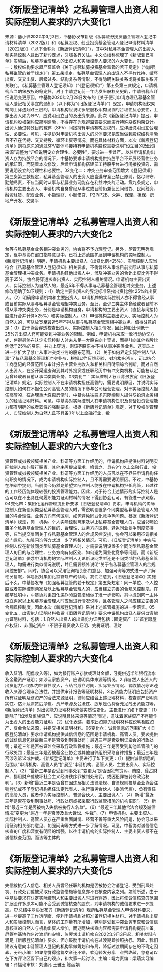 # 《新版登记清单》之私募管理人出资人和实际控制人要求的六大变化1

来源：基小律2022年6月2日，中基协发布新版《私募证券投资基金管理人登记申请材料清单（2022版）》和《私募股权、创业投资基金管理人登记申请材料清单（2022版）》（“以下合称为《新版登记清单》”），其中对私募基金管理人的出资人和实际控制人提出了新的要求，引起各界关注。本文总结和梳理了《新版登记清单》实施后，私募基金管理人的出资人和实际控制人要求的六大变化。01变化一：股权结构要求趋严证监会《关于加强私募投资基金监管的若干规定》（“《加强私募监管的若干规定》”）第五条规定，私募基金管理人的出资人不得有代持、循环出资、交叉出资、层级过多、结构复杂等情形，不得隐瞒关联关系或将关联关系非关联化。《私募基金管理人登记须知》（“《登记须知》”）第五条第三款规定，申请机构应当确保股权的稳定性，对于申请登记前一年内发生股权变更的，申请机构应详细说明变更原因。中基协2020年2月28日发布的《关于便利申请办理私募基金管理人登记相关事宜的通知》（以下称为“《旧版登记清单》”）规定，申请机构股权架构向上穿透超过三层的，申请机构应说明多层股权架构设置的合理性及必要性，上穿出资人如为SPV，应说明设立目的及出资来源。此次《新版登记清单》提出，申请机构股权架构应简明清晰，不得存在为规避监管要求而进行特殊股权构架设计。出资人通过特殊目的载体（SPV）间接持有申请机构股权的，应详细说明设立合理性、必要性。可见，中基协对申请机构出资人的总体要求是应当做到股权结构清晰且不存在代持、交叉持股、循环出资等情况。而在具体材料方面，本次《新版登记清单》则将原先的通过SPV载体间接持有申请机构股权需要说明“设立目的及出资来源”调整为“详细说明设立合理性、必要性”，要求进一步趋严。以往申请机构出资人仅为持股平台的情况下，中基协要求申请机构提供持股平台不开展经营性业务的承诺函，而随着本次修改，后续申请机构搭建员工持股平台进行间接投资的，需要说明设立的合理性和必要性。02变化二：冲突业务审查范围增大《登记须知》第三条第三款规定，私募基金管理人的出资人应当遵守竞业禁止原则，恪尽职守、勤勉尽责，不应当同时从事与私募业务可能存在利益冲突的活动。第九条规定，申请机构主要出资人、申请机构自身曾经从事过或目前仍兼营民间借贷、民间融资、融资租赁、配资业务、小额理财、小额借贷、P2P/P2B、众筹、保理、担保、房地产开发、交易平

# 《新版登记清单》之私募管理人出资人和实际控制人要求的六大变化2

台等与私募基金业务相冲突业务的，协会将不予办理登记。另外，尽管无明确规定，但中基协在窗口指导意见中，已将上述范围扩展到申请机构的实际控制人。《新版登记清单》明确，申请机构主要出资人（出资比例≥25%）、实际控制人应当符合《私募基金管理人登记须知》相关要求，不得曾经从事或目前实际从事与私募基金管理相冲突业务。申请机构其他出资人中，涉及冲突业务的合计出资比例不得高于25%。协会将穿透核查出资人、实际控制人相关情况。申请机构主要出资人、实际控制人为自然人的，最近5年不得从事与私募基金管理相冲突业务。上述修改明确了如下规则：（1）确定主要出资人的界定标准系指出资比例≥25%的出资人。（2）明确除申请机构和主要出资人，申请机构的实际控制人亦不得曾经从事或目前实际从事与私募基金管理相冲突业务。至此，至少三类主体曾经或者目前不得从事冲突类业务，分别是申请机构自身，申请机构的主要出资人（直接与间接持股进行合并计算≥25%）和实际控制人。（3）申请机构主要出资人、实际控制人为自然人的，可以放宽至最近5年不得从事与私募基金管理相冲突业务。值得注意的是：（1）由于协会穿透核查出资人、实际控制人相关情况，因此持股比例低于25%的出资人仍可能受到冲突业务的限制。例如，申请机构采取一致行动协议方式，使得最终在认定实际控制人时未从第一大股东向上穿透，而是引向其他持股比例低于25%的股东，并向上穿透，则该等股东亦不得从事冲突类业务。这实质上进一步扩大了禁止从事冲突类业务的股东范围。（2）关于如何界定实际控制人“从事”了与私募基金管理相冲突业务，根据以往反馈经验，对机构出资人，可以结合工商登记的经营范围与审计报告主营业务收入和相关科目明细综合判断。而对自然人出资人，在公开渠道查询到其对外投资或任职经历中有冲突类机构，可能被认定为曾经或者目前从事冲突类业务。03变化三：实际控制人行业背景放宽《旧版登记清单》规定，实际控制人不在申请机构担任高管的，需要说明原因，并说明实际控制人如何在不担任公司高管人员的情况下参与公司经营管理。对于实际控制人担任高管的，在办理重大变更反馈时，中基协往往要求实际控制人提供与投资业务相关的经验证明材料。可见，中基协对实际控制人在申请机构任职及具备投资管理能力都有明确的或者软性的强制要求。根据《新版登记清单》规定，对于股权类管理人，实际控制人为自然人且不具备3年以上金融行业、投

# 《新版登记清单》之私募管理人出资人和实际控制人要求的六大变化3

资管理或拟投领域相关产业、科研等方面工作经历的，申请机构应提供材料说明实际控制人如何履行职责。其他未再提出要求。换言之，具有3年以上金融行业、投资管理或拟投领域相关产业、科研等方面工作经历的人员可以在不担任申请机构任何职务的情况下，成为申请机构实际控制人，且不再需要说明原因。不过，中基协在培训中提到，当前协会仍然是希望实际控制人能够在申请机构担任高管，且过往的工作经历能体现较强的投资管理能力。因此，对于符合上述情形的实际控制人是否可以在不出具任何履职能力证明材料的情况下得到协会认可，有待进一步观察。04变化四：集团化运作管理提出新要求《旧版登记清单》要求，申请机构的实际控制人在新设同类型私募基金管理人时，需说明设置多个同类型私募基金管理人的目的与合理性、业务方向有何区别、如何避免同业化竞争等问题。根据《新版登记清单》规定，同一机构、个人实际控制两家及以上私募基金管理人的，应当说明设置多个私募基金管理人的目的、合理性、业务方向区别、避免同业竞争制度安排等，应当提交集团关于各私募基金管理人的合规风控安排，协会可以采用征询相关部门意见、加强问询等方式进一步了解相关情况。可见，《旧版登记清单》中实际控制人仅在新设同类型私募基金管理人时，才需要说明设置多个同类型私募基金管理人的目的与合理性、业务方向有何区别、如何避免同业化竞争等问题，而《新版登记清单》要求申请机构的实际控制人无论新设同类型还是不同类型的私募基金管理人，均需进行类似情况说明，并且需要额外说明“关于各私募基金管理人的合规风控安排”。同时，协会可以采用征询相关部门意见、加强问询等方式进一步了解相关情况，体现出对集团化监管趋严的倾向。我们注意到，《旧版登记清单》实施后不久，中基协发布《加强私募监管的若干规定》第五条规定：同一单位、个人控股或者实际控制两家及以上私募基金管理人的，应当建立完善的合规风控制度。在起草说明中，中基协对集团化运作的监管措施做了进一步说明，其中提到同一主体设立两家以上私募基金管理人时应当进行情况说明，且各管理人之间应建立完善的合规风控制度。因此本次《新版登记清单》系对上述监管措施的进一步落实。05变化五：出资能力证明材料收紧《旧版登记清单》要求申请机构出资人提供出资能力证明材料，包括：1.自然人出资人的出资能力证明包括：固定资产（非首套房屋产权证）、非固定资产（不限于薪资收入证明、完税证明、理财

# 《新版登记清单》之私募管理人出资人和实际控制人要求的六大变化4

收入证明、配偶收入等），如为银行账户存款或理财金额，可提供近半年银行流水及金融资产证明；如涉及家族资产，应说明具体来源等情况。2.非自然人出资人的出资能力证明如为经营性收入，应结合成立时间、实际业务情况、营收情况等论述收入来源合理与合法性，并提供审计报告等证明材料。3.出资能力证明应包括资产所有权证明及该资产的合法来源证明，律师应结合上述证明材料，核查财产证明真实性、估计及除贷后净值、资产来源及合法性、股东是否具备充足的出资能力等。《新版登记清单》对出资能力证明材料未做实质性变化，主要进行了如下变更：（1）删除了“如涉及家族资产，应说明具体来源等情况”表述，意味着家族资产不再能作为出资人的出资能力证明。（2）优化表述，要求出资能力证明材料应说明相应资产、资金合法来源，并提交相关证明材料。06变化六：诚信信息的范围扩大《旧版登记清单》要求申请机构提供诚信信息的范围是申请机构、高管人员。要求提供的诚信信息包括最新三年是否受到刑事处罚；最近三年是否受到证监会的行政处罚；最近三年是否被证监会采取行政监管措施；最近三年是否受到其他监管部门的行政处罚；最近三年是否被基金业协会或其他自律组织采取自律措施；最近三年是否涉及诉讼或仲裁。《新版登记清单》主要进行了如下变更：（1）提供诚信信息的范围从“申请机构、高管人员”扩展至“申请机构、高管人员、主要出资人、实际控制人”。（2）“最新三年是否受到刑事处罚”变更为“是否因犯有贪污、贿赂、侵占财产、挪用财产或破坏社会主义经济秩序罪被判处刑罚，或因犯罪被剥夺政治权利”。（3）新增“最近三年是否曾在因违反相关法律法规、自律规则被基金业协会注销登记或不予登记机构担任法定代表人、执行事务合伙人（委派代表）、负有责任的高管人员，或者作为实际控制人、普通合伙人、主要出资人”。（4）新增“最近三年是否在受到刑事处罚、行政处罚或被采取行政监管措施的机构任职”。（5）新增“最近三年是否被纳入失信被执行人名单”。（6）“最近三年其他合法合规及诚信情况”变更为“最近一年是否涉及重大诉讼、仲裁”。（7）申请机构、主要出资人、实际控制人、高管人员存在严重负面舆情、经营不善等重大风险问题，协会可以采用征询相关部门意见、加强问询等方式进一步了解情况。可见，中基协对诚信信息核查的广度和深度有明显的增强。以往申请机构的实际控制人、主要出资人都不在诚信核查范围，而该等主体的

# 《新版登记清单》之私募管理人出资人和实际控制人要求的六大变化5

失信被执行人信息、相关人员曾经任职的机构是否被协会注销登记、受到刑事处罚、行政处罚或被采取行政监管措施等信息亦不在核查内容之列。如前所述，由于中基协要求在认定实际控制人和主要出资人时进行穿透，因此将使诚信核查的范围扩展至许多原本可能不会受到诚信核查的股东，对申请机构的诚信要求进一步提高。07总结中基协发布的《新版登记清单》规范私募基金管理人申请材料要求，进一步提高了工作透明度，便利申请机构对照准备登记相关材料。对申请机构出资人和实际控制人而言，整体的工作量有所增加，特别是受到冲突业务审查和诚信信息核查的自然人与机构出资人增加，而这两块核查内容都需要申请机构提前准备。尽管中基协作出过渡期的安排，仅要求申请机构自2022年9月3日起，相关材料应满足《新版登记清单》要求，但亦鼓励申请机构在过渡期即参照执行。因此，我们建议有意向申请管理人登记的机构早做筹划和布局，降低过渡期间存在的不确定因素。无讼小编：如果您觉得这篇文章还不错，欢迎转发分享、点赞收藏，您也可以在下方评论区留下自己的观点，和大家一起讨论。主编：靖力责编：梁萌实习编辑：许福玲审核：刘逸凡 王雅玉 陈丽娟

